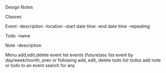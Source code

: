 Design Notes

Classes

Event
-description
-location
-start date time
-end date time
-repeating

Todo
-name

Note
-description

Menu
add,edit,delete event
list events (future)asc
list event by day/week/month, prev or following
add, edit, delete todo
list todos
add note or todo to an event
search for any
